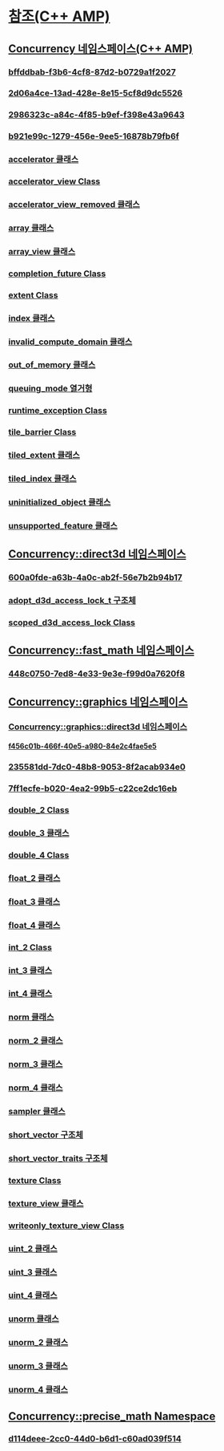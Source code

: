 # [참조(C++ AMP)](reference-cpp-amp.md)
## [Concurrency 네임스페이스(C++ AMP)](concurrency-namespace-cpp-amp.md)
### [bffddbab-f3b6-4cf8-87d2-b0729a1f2027](TocOutOfQuery)
### [2d06a4ce-13ad-428e-8e15-5cf8d9dc5526](TocOutOfQuery)
### [2986323c-a84c-4f85-b9ef-f398e43a9643](TocOutOfQuery)
### [b921e99c-1279-456e-9ee5-16878b79fb6f](TocOutOfQuery)
### [accelerator 클래스](accelerator-class.md)
### [accelerator_view Class](TocOutOfQuery)
### [accelerator_view_removed 클래스](accelerator-view-removed-class.md)
### [array 클래스](array-class.md)
### [array_view 클래스](array-view-class.md)
### [completion_future Class](TocOutOfQuery)
### [extent Class](TocOutOfQuery)
### [index 클래스](index-class.md)
### [invalid_compute_domain 클래스](invalid-compute-domain-class.md)
### [out_of_memory 클래스](out-of-memory-class.md)
### [queuing_mode 열거형](queuing-mode-enumeration.md)
### [runtime_exception Class](TocOutOfQuery)
### [tile_barrier Class](TocOutOfQuery)
### [tiled_extent 클래스](tiled-extent-class.md)
### [tiled_index 클래스](tiled-index-class.md)
### [uninitialized_object 클래스](uninitialized-object-class.md)
### [unsupported_feature 클래스](unsupported-feature-class.md)
## [Concurrency::direct3d 네임스페이스](concurrency-direct3d-namespace.md)
### [600a0fde-a63b-4a0c-ab2f-56e7b2b94b17](TocOutOfQuery)
### [adopt_d3d_access_lock_t 구조체](adopt-d3d-access-lock-t-structure.md)
### [scoped_d3d_access_lock Class](TocOutOfQuery)
## [Concurrency::fast_math 네임스페이스](concurrency-fast-math-namespace.md)
### [448c0750-7ed8-4e33-9e3e-f99d0a7620f8](TocOutOfQuery)
## [Concurrency::graphics 네임스페이스](concurrency-graphics-namespace.md)
### [Concurrency::graphics::direct3d 네임스페이스](concurrency-graphics-direct3d-namespace.md)
#### [f456c01b-466f-40e5-a980-84e2c4fae5e5](TocOutOfQuery)
### [235581dd-7dc0-48b8-9053-8f2acab934e0](TocOutOfQuery)
### [7ff1ecfe-b020-4ea2-99b5-c22ce2dc16eb](TocOutOfQuery)
### [double_2 Class](TocOutOfQuery)
### [double_3 클래스](double-3-class.md)
### [double_4 Class](TocOutOfQuery)
### [float_2 클래스](float-2-class.md)
### [float_3 클래스](float-3-class.md)
### [float_4 클래스](float-4-class.md)
### [int_2 Class](TocOutOfQuery)
### [int_3 클래스](int-3-class.md)
### [int_4 클래스](int-4-class.md)
### [norm 클래스](norm-class.md)
### [norm_2 클래스](norm-2-class.md)
### [norm_3 클래스](norm-3-class.md)
### [norm_4 클래스](norm-4-class.md)
### [sampler 클래스](sampler-class.md)
### [short_vector 구조체](short-vector-structure.md)
### [short_vector_traits 구조체](short-vector-traits-structure.md)
### [texture Class](TocOutOfQuery)
### [texture_view 클래스](texture-view-class.md)
### [writeonly_texture_view Class](TocOutOfQuery)
### [uint_2 클래스](uint-2-class.md)
### [uint_3 클래스](uint-3-class.md)
### [uint_4 클래스](uint-4-class.md)
### [unorm 클래스](unorm-class.md)
### [unorm_2 클래스](unorm-2-class.md)
### [unorm_3 클래스](unorm-3-class.md)
### [unorm_4 클래스](unorm-4-class.md)
## [Concurrency::precise_math Namespace](TocOutOfQuery)
### [d114deee-2cc0-44d0-b6d1-c60ad039f514](TocOutOfQuery)
